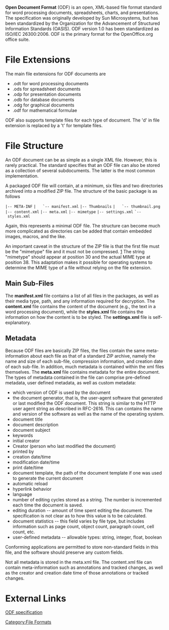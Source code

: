 **Open Document Format** (ODF) is an open, XML-based file format
standard for word processing documents, spreadsheets, charts, and
presentations. The specification was originally developed by Sun
Microsystems, but has been standardized by the Organization for the
Advancement of Structured Information Standards (OASIS). ODF version 1.0
has been standardized as ISO/IEC 26300:2006. ODF is the primary format
for the OpenOffice.org office suite.

# File Extensions

The main file extensions for ODF documents are

- .odt for word processing documents
- .ods for spreadsheet documents
- .odp for presentation documents
- .odb for database documents
- .odg for graphical documents
- .odf for mathematical formulae

ODF also supports template files for each type of document. The 'd' in
file extension is replaced by a 't' for template files.

# File Structure

An ODF document can be as simple as a single XML file. However, this is
rarely practical. The standard specifies that an ODF file can also be
stored as a collection of several subdocuments. The latter is the most
common implementation.

A packaged ODF file will contain, at a minimum, six files and two
directories archived into a modified ZIP file. The structure of the
basic package is as follows

`|-- META-INF`
`` |   `-- manifest.xml ``
`|-- Thumbnails`
`` |   `-- thumbnail.png ``
`|-- content.xml`
`|-- meta.xml`
`|-- mimetype`
`|-- settings.xml`
`` `-- styles.xml ``

Again, this represents a minimal ODF file. The structure can become much
more complicated as directories can be added that contain embedded
images, macros, and the like.

An important caveat in the structure of the ZIP file is that the first
file must be the "mimetype" file and it must not be compressed.
[1](http://www.jejik.com/articles/2010/03/how_to_correctly_create_odf_documents_using_zip/)
The string "mimetype" should appear at position 30 and the actual MIME
type at position 38. This adaptation makes it possible for operating
systems to determine the MIME type of a file without relying on the file
extension.

## Main Sub-Files

The **manifest.xml** file contains a list of all files in the packages,
as well as their media type, path, and any information required for
decryption. The **content.xml** file contains the content of the
document (e.g., the text in a word processing document), while the
**styles.xml** file contains the information on how the content is to be
styled. The **settings.xml** file is self-explanatory.

## Metadata

Because ODF files are basically ZIP files, the files contain the same
meta-information about each file as that of a standard ZIP archive,
namely the name and size of each sub-file, compression information, and
creation date of each sub-file. In addition, much metadata is contained
within the xml files themselves. The **meta.xml** file contains metadata
for the entire document. The types of metadata contained in the file can
comprise pre-defined metadata, user defined metadata, as well as custom
metadata:

- which version of ODF is used by the document
- the document generator, that is, the user-agent software that
  generated or last modified the ODF document. This string is similar to
  the HTTP user agent string as described in RFC-2616. This can contains
  the name and version of the software as well as the name of the
  operating system.
- document title
- document description
- document subject
- keywords
- initial creator
- Creator (person who last modified the document)
- printed by
- creation date/time
- modification date/time
- print date/time
- document template, the path of the document template if one was used
  to generate the current document
- automatic reload
- hyperlink behavior
- language
- number of editing cycles stored as a string. The number is incremented
  each time the document is saved.
- editing duration -- amount of time spent editing the document. The
  specification is not clear as to how this value is to be calculated.
- document statistics -- this field varies by file type, but includes
  information such as page count, object count, paragraph count, cell
  count, etc.
- user-defined metadata -- allowable types: string, integer, float,
  boolean

Conforming applications are permitted to store non-standard fields in
this file, and the software should preserve any custom fields.

Not all metadata is stored in the meta.xml file. The content.xml file
can contain meta-information such as annotations and tracked changes, as
well as the creator and creation date time of those annotations or
tracked changes.

# External Links

[ODF
specification](http://docs.oasis-open.org/office/v1.1/OS/OpenDocument-v1.1-html/OpenDocument-v1.1.html)

[Category:File Formats](Category:File_Formats "wikilink")